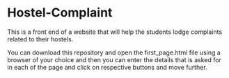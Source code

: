 # Hostel-Complaint
This is a front end of a website that will help the students lodge complaints related to their hostels.

You can download this repository and open the first_page.html file using a browser of your choice and then you can enter the details that is asked for 
in each of the page and click on respective buttons and move further.
